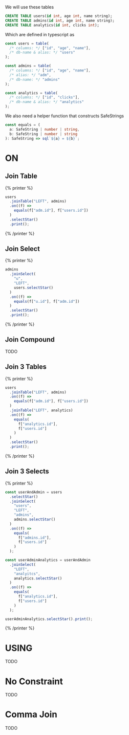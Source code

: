 We will use these tables

```sql
CREATE TABLE users(id int, age int, name string);
CREATE TABLE admins(id int, age int, name string);
CREATE TABLE analytics(id int, clicks int);
```

Which are defined in typescript as

```ts
const users = table(
  /* columns: */ ["id", "age", "name"],
  /* db-name & alias: */ "users"
);

const admins = table(
  /* columns: */ ["id", "age", "name"],
  /* alias: */ "adm",
  /* db-name: */ "admins"
);

const analytics = table(
  /* columns: */ ["id", "clicks"],
  /* db-name & alias: */ "analytics"
);
```

We also need a helper function that constructs SafeStrings

```ts
const equals = (
  a: SafeString | number | string,
  b: SafeString | number | string
): SafeString => sql`${a} = ${b}`;
```

# ON

## Join Table

{% printer %}

```ts
users
  .joinTable("LEFT", admins)
  .on((f) =>
    equals(f["adm.id"], f["users.id"])
  )
  .selectStar()
  .print();
```

{% /printer %}

## Join Select

{% printer %}

```ts
admins
  .joinSelect(
    "u",
    "LEFT",
    users.selectStar()
  )
  .on((f) =>
    equals(f["u.id"], f["adm.id"])
  )
  .selectStar()
  .print();
```

{% /printer %}

## Join Compound

TODO

## Join 3 Tables

{% printer %}

```ts
users
  .joinTable("LEFT", admins)
  .on((f) =>
    equals(f["adm.id"], f["users.id"])
  )
  .joinTable("LEFT", analytics)
  .on((f) =>
    equals(
      f["analytics.id"],
      f["users.id"]
    )
  )
  .selectStar()
  .print();
```

{% /printer %}

## Join 3 Selects

{% printer %}

```ts
const userAndAdmin = users
  .selectStar()
  .joinSelect(
    "users",
    "LEFT",
    "admins",
    admins.selectStar()
  )
  .on((f) =>
    equals(
      f["admins.id"],
      f["users.id"]
    )
  );

const userAdminAnalytics = userAndAdmin
  .joinSelect(
    "LEFT",
    "analyitcs",
    analytics.selectStar()
  )
  .on((f) =>
    equals(
      f["analytics.id"],
      f["users.id"]
    )
  );

userAdminAnalytics.selectStar().print();
```

{% /printer %}

# USING

TODO

# No Constraint

TODO

# Comma Join

TODO
